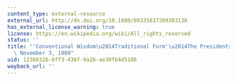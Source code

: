 ```yaml
---
content_type: external-resource
external_url: http://dx.doi.org/10.1080/00335637209383136
has_external_license_warning: true
license: https://en.wikipedia.org/wiki/All_rights_reserved
status: ''
title: "'Conventional Wisdom\u2014Traditional Form'\u2014The Presidents Message of\
  \ November 3, 1969"
uid: 1238632b-6ff3-436f-9a2b-ae30fb4d5186
wayback_url: ''
---
```

